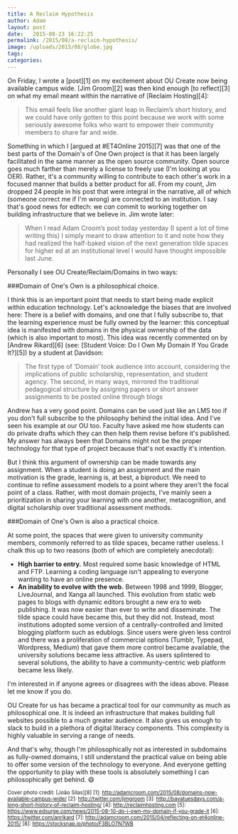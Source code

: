 ```yaml
---
title: A Reclaim Hypothesis
author: Adam
layout: post
date:   2015-08-23 16:22:25
permalink: /2015/08/a-reclaim-hypothesis/
image: /uploads/2015/08/globe.jpg
tags:
categories:
---
```

On Friday, I wrote a [post][1] on my excitement about OU Create now being available campus wide. [Jim Groom][2] was then kind enough [to reflect][3] on what my email meant within the narrative of [Reclaim Hosting][4]:

>This email feels like another giant leap in Reclaim’s short history, and we could have only gotten to this point because we work with some seriously awesome folks who want to empower their community members to share far and wide.

Something in which I [argued at #ET4Online 2015][7] was that one of the best parts of the Domain's of One Own project is that it has been largely facilitated in the same manner as the open source community. Open source goes much farther than merely a license to freely use (I'm looking at you OER). Rather, it's a community willing to contribute to each other's work in a focused manner that builds a better product for all. From my count, Jim dropped 24 people in his post that were integral in the narrative, all of which (someone correct me if I'm wrong) are connected to an institution. I say that's good news for edtech: we *can* commit to working together on building infrastructure that we believe in. Jim wrote later:

>When I read Adam Croom’s post today yesterday (I spent a lot of time writing this) I simply meant to draw attention to it and note how they had realized the half-baked vision of the next generation tilde spaces for higher ed at an institutional level I would have thought impossible last June.

Personally I see OU Create/Reclaim/Domains in two ways:

###Domain of One's Own is a philosophical choice.

I think this is an important point that needs to start being made explicit within education technology. Let's acknowledge the biases that are involved here: There is a belief with domains, and one that I fully subscribe to, that the learning experience must be fully owned by the learner: this conceptual idea is manifested with domains in the physical ownership of the data (which is also important to most). This idea was recently commented on by [Andrew Rikard][6] (see: [Student Voice: Do I Own My Domain If You Grade It?][5]) by a student at Davidson:

> The first type of ‘Domain’ took audience into account, considering the implications of public scholarship, representation, and student agency. The second, in many ways, mirrored the traditional pedagogical structure by assigning papers or short answer assignments to be posted online through blogs

Andrew has a very good point. Domains can be used just like an LMS too if you don't full subscribe to the philosophy behind the initial idea. And I've seen his example at our OU too. Faculty have asked me how students can do private drafts which they can then help them revise before it's published. My answer has always been that Domains might not be the proper technology for that type of project because that's not exactly it's intention.

But I think this argument of ownership can be made towards any assignment. When a student is doing an assignment and the main motivation is the grade, learning is, at best, a biproduct. We need to continue to refine assessment models to a point where they aren't the focal point of a class. Rather, with most domain projects, I've mainly seen a prioritization in sharing your learning with one another, metacognition, and digital scholarship over traditional assessment methods.

###Domain of One's Own is also a practical choice.

At some point, the spaces that were given to university community members, commonly referred to as tilde spaces, became rather useless. I chalk this up to two reasons (both of which are completely anecdotal):

- **High barrier to entry.** Most required some basic knowledge of HTML and FTP. Learning a coding language isn't appealing to everyone wanting to have an online presence.
- **An inability to evolve with the web.** Between 1998 and 1999, Blogger, LiveJournal, and Xanga all launched. This evolution from static web pages to blogs with dynamic editors brought a new era to web publishing. It was now easier than ever to write and disseminate. The tilde space could have became this, but they did not. Instead, most institutions adopted some version of a centrally-controlled and limited blogging platform such as edublogs. Since users were given less control and there was a proliferation of commercial options (Tumblr, Typepad, Wordpress, Medium) that gave them more control became available, the university solutions became less attractive. As users splintered to several solutions, the ability to have a community-centric web platform became less likely.

I'm interested in if anyone agrees or disagrees with the ideas above. Please let me know if you do.

OU Create for us has became a practical tool for our community as much as philosophical one. It is indeed an infrastructure that makes building full websites possible to a much greater audience. It also gives us enough to slack to build in a plethora of digital literacy components. This complexity is highly valuable in serving a range of needs.

And that's why, though I'm philosophically not as interested in subdomains as fully-owned domains, I still understand the practical value on being able to offer some version of the technology to everyone. And everyone getting the opportunity to play with these tools is absolutely something I can philosophically get behind. :smile:

<small>Cover photo credit: [João Silas][8]
[1]: http://adamcroom.com/2015/08/domains-now-available-campus-wide/
[2]: http://twitter.com/jimgroom
[3]: http://bavatuesdays.com/a-long-short-history-of-reclaim-hosting/
[4]: http://reclaimhosting.com
[5]: https://www.edsurge.com/news/2015-08-10-do-i-own-my-domain-if-you-grade-it
[6]: https://twitter.com/anrikard
[7]: http://adamcroom.com/2015/04/reflecting-on-et4online-2015/
[8]: https://stocksnap.io/photo/F3BLO7N7WB
